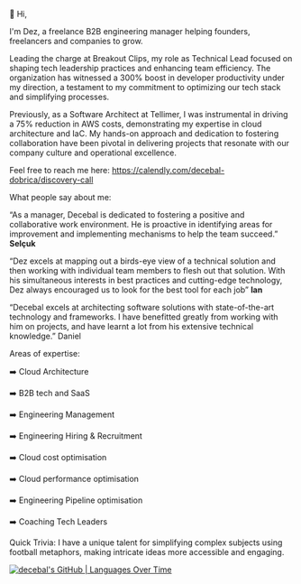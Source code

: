 👋 Hi, 

I'm Dez, a freelance B2B engineering manager helping founders, freelancers and companies to grow.

Leading the charge at Breakout Clips, my role as Technical Lead focused on shaping tech leadership practices and enhancing team efficiency. The organization has witnessed a 300% boost in developer productivity under my direction, a testament to my commitment to optimizing our tech stack and simplifying processes.

Previously, as a Software Architect at Tellimer, I was instrumental in driving a 75% reduction in AWS costs, demonstrating my expertise in cloud architecture and IaC. My hands-on approach and dedication to fostering collaboration have been pivotal in delivering projects that resonate with our company culture and operational excellence.

Feel free to reach me here: https://calendly.com/decebal-dobrica/discovery-call

What people say about me:

“As a manager, Decebal is dedicated to fostering a positive and collaborative work environment. He is proactive in identifying areas for improvement and implementing mechanisms to help the team succeed.” **Selçuk**

“Dez excels at mapping out a birds-eye view of a technical solution and then working with individual team members to flesh out that solution. With his simultaneous interests in best practices and cutting-edge technology, Dez always encouraged us to look for the best tool for each job” **Ian**

“Decebal excels at architecting software solutions with state-of-the-art technology and frameworks. I have benefitted greatly from working with him on projects, and have learnt a lot from his extensive technical knowledge.” Daniel

Areas of expertise:

➡️ Cloud Architecture

➡️ B2B tech and SaaS

➡️ Engineering Management

➡️ Engineering Hiring & Recruitment

➡️ Cloud cost optimisation

➡️ Cloud performance optimisation

➡️ Engineering Pipeline optimisation

➡️ Coaching Tech Leaders


Quick Trivia:
I have a unique talent for simplifying complex subjects using football metaphors, making intricate ideas more accessible and engaging.


[![decebal's GitHub | Languages Over Time](https://stats.quine.sh/decebal/languages-over-time?theme=light)](https://quine.sh)
